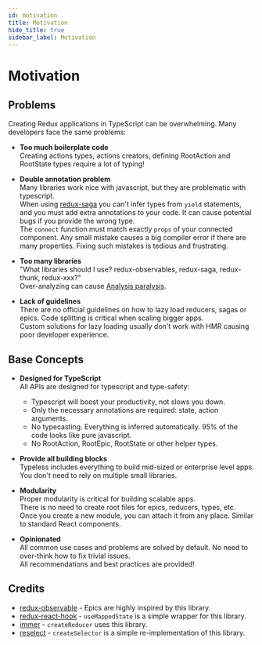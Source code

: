 ```yaml
---
id: motivation
title: Motivation
hide_title: true
sidebar_label: Motivation
---
```


# Motivation


## Problems
Creating Redux applications in TypeScript can be overwhelming. Many developers face the same problems:

- **Too much boilerplate code**  
Creating actions types, actions creators, defining RootAction and RootState types require a lot of typing!  

- **Double annotation problem**  
Many libraries work nice with javascript, but they are problematic with typescript.  
When using [redux-saga](https://github.com/redux-saga/redux-saga) you can't infer types from `yield` statements, and you must add extra annotations to your code. It can cause potential bugs if you provide the wrong type.    
The `connect` function must match exactly `props` of your connected component. Any small mistake causes a big compiler error if there are many properties. Fixing such mistakes is tedious and frustrating.


- **Too many libraries**  
"What libraries should I use? redux-observables, redux-saga, redux-thunk, redux-xxx?"  
Over-analyzing can cause [Analysis paralysis](https://en.wikipedia.org/wiki/Analysis_paralysis).

- **Lack of guidelines**  
There are no official guidelines on how to lazy load reducers, sagas or epics. Code splitting is critical when scaling bigger apps.  
Custom solutions for lazy loading usually don't work with HMR causing poor developer experience.



## Base Concepts

- **Designed for TypeScript**  
All APIs are designed for typescript and type-safety:
  - Typescript will boost your productivity, not slows you down.
  - Only the necessary annotations are required: state, action arguments.
  - No typecasting. Everything is inferred automatically. 95% of the code looks like pure javascript.
  - No RootAction, RootEpic, RootState or other helper types.

- **Provide all building blocks**  
Typeless includes everything to build mid-sized or enterprise level apps.  
You don't need to rely on multiple small libraries.

- **Modularity**  
Proper modularity is critical for building scalable apps.  
There is no need to create root files for epics, reducers, types, etc.  Once you create a new module, you can attach it from any place. Similar to standard React components.

- **Opinionated**  
All common use cases and problems are solved by default. No need to over-think how to fix trivial issues.  
All recommendations and best practices are provided!



## Credits
- [redux-observable](https://github.com/redux-observable/redux-observable) - Epics are highly inspired by this library.
- [redux-react-hook](https://github.com/facebookincubator/redux-react-hook) - `useMappedState` is a simple wrapper for this library.
- [immer](https://github.com/mweststrate/immer) - `createReducer` uses this library.
- [reselect](https://github.com/reduxjs/reselect) - `createSelector` is a simple re-implementation of this library.